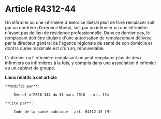 # Article R4312-44

Un infirmier ou une infirmière d'exercice libéral peut se faire remplacer soit par un confrère d'exercice libéral, soit par
un infirmier ou une infirmière n'ayant pas de lieu de résidence professionnelle. Dans ce dernier cas, le remplaçant doit être
titulaire d'une autorisation de remplacement délivrée par le  directeur général de l'agence régionale de santé de son
domicile et dont la durée maximale est d'un an, renouvelable.

L'infirmier ou l'infirmière remplaçant ne peut remplacer plus de deux infirmiers ou infirmières à la fois, y compris dans une
association d'infirmier ou un cabinet de groupe.

**Liens relatifs à cet article**

	**Modifié par**:

	  - Décret n°2010-344 du 31 mars 2010 - art. 134

	**Cité par**:

	  - Code de la santé publique - art. R4312-45 (M)
